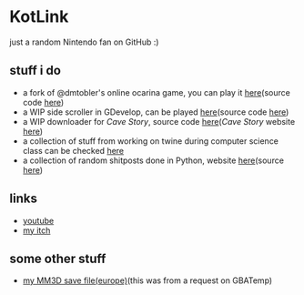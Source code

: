 # KotLink
just a random Nintendo fan on GitHub :)

## stuff i do
- a fork of @dmtobler's online ocarina game, you can play it [here](https://imsad2.github.io/online-ocarina/)(source code [here](https://github.com/imsad2/online-ocarina-3D))
- a WIP side scroller in GDevelop, can be played [here](https://imsad2.itch.io/ninj)(source code [here](https://github.com/imsad2/ninj))
- a WIP downloader for *Cave Story*, source code [here](https://github.com/imsad2/cave-story-downloader)(*Cave Story* website [here](https://www.cavestory.org/))
- a collection of stuff from working on twine during computer science class can be checked [here](https://imsad2.github.io/twinestuff/)
- a collection of random shitposts done in Python, website [here](https://imsad2.github.io/the-useless-collection/)(source [here](https://github.com/imsad2/the-useless-collection))

## links
- [youtube](https://www.youtube.com/channel/UCJNNIz40xVgEDD2fzrfrRaA/featured)
- [my itch](https://imsad2.itch.io/)

## some other stuff
- [my MM3D save file(europe)](https://github.com/imsad2/imsad2.github.io/raw/main/assets/save0.bin)(this was from a request on GBATemp)
